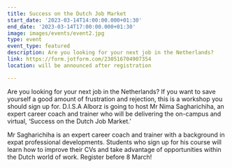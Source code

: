 ```yaml
---
title: Success on the Dutch Job Market
start_date: '2023-03-14T14:00:00.000+01:30'
end_date: '2023-03-14T17:00:00.000+01:30'
image: images/events/event2.jpg
type: event
event_type: featured
description: Are you looking for your next job in the Netherlands?
link: https://form.jotform.com/230516704907354
location: will be announced after registration

---
```

Are you looking for your next job in the Netherlands? If you want to save yourself a good amount of frustration and rejection, this is a workshop you should sign up for. D.I.S.A Alborz is going to host Mr Nima Sagharichiha, an expert career coach and trainer who will be delivering the on-campus and virtual, ‘Success on the Dutch Job Market.’

Mr Sagharichiha is an expert career coach and trainer with a background in expat professional developments.  Students who sign up for his course will learn how to improve their CVs and take advantage of opportunities within the Dutch world of work. Register before 8 March!